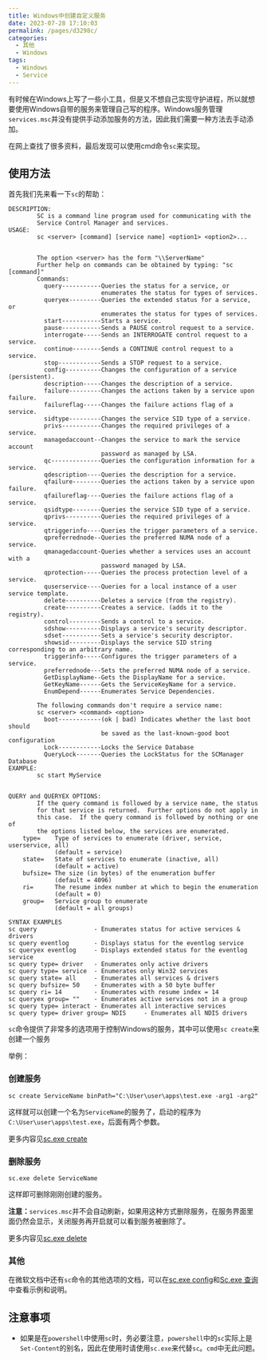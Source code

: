 ```yaml
---
title: Windows中创建自定义服务
date: 2023-07-28 17:10:03
permalink: /pages/d3298c/
categories:
  - 其他
  - Windows
tags:
  - Windows
  - Service
---
```


有时候在Windows上写了一些小工具，但是又不想自己实现守护进程，所以就想要使用Windows自带的服务来管理自己写的程序。Windows服务管理`services.msc`并没有提供手动添加服务的方法，因此我们需要一种方法去手动添加。

在网上查找了很多资料，最后发现可以使用cmd命令`sc`来实现。

## 使用方法

首先我们先来看一下`sc`的帮助：

```
DESCRIPTION:
        SC is a command line program used for communicating with the
        Service Control Manager and services.
USAGE:
        sc <server> [command] [service name] <option1> <option2>...


        The option <server> has the form "\\ServerName"
        Further help on commands can be obtained by typing: "sc [command]"
        Commands:
          query-----------Queries the status for a service, or
                          enumerates the status for types of services.
          queryex---------Queries the extended status for a service, or
                          enumerates the status for types of services.
          start-----------Starts a service.
          pause-----------Sends a PAUSE control request to a service.
          interrogate-----Sends an INTERROGATE control request to a service.
          continue--------Sends a CONTINUE control request to a service.
          stop------------Sends a STOP request to a service.
          config----------Changes the configuration of a service (persistent).
          description-----Changes the description of a service.
          failure---------Changes the actions taken by a service upon failure.
          failureflag-----Changes the failure actions flag of a service.
          sidtype---------Changes the service SID type of a service.
          privs-----------Changes the required privileges of a service.
          managedaccount--Changes the service to mark the service account
                          password as managed by LSA.
          qc--------------Queries the configuration information for a service.
          qdescription----Queries the description for a service.
          qfailure--------Queries the actions taken by a service upon failure.
          qfailureflag----Queries the failure actions flag of a service.
          qsidtype--------Queries the service SID type of a service.
          qprivs----------Queries the required privileges of a service.
          qtriggerinfo----Queries the trigger parameters of a service.
          qpreferrednode--Queries the preferred NUMA node of a service.
          qmanagedaccount-Queries whether a services uses an account with a
                          password managed by LSA.
          qprotection-----Queries the process protection level of a service.
          quserservice----Queries for a local instance of a user service template.
          delete----------Deletes a service (from the registry).
          create----------Creates a service. (adds it to the registry).
          control---------Sends a control to a service.
          sdshow----------Displays a service's security descriptor.
          sdset-----------Sets a service's security descriptor.
          showsid---------Displays the service SID string corresponding to an arbitrary name.
          triggerinfo-----Configures the trigger parameters of a service.
          preferrednode---Sets the preferred NUMA node of a service.
          GetDisplayName--Gets the DisplayName for a service.
          GetKeyName------Gets the ServiceKeyName for a service.
          EnumDepend------Enumerates Service Dependencies.

        The following commands don't require a service name:
        sc <server> <command> <option>
          boot------------(ok | bad) Indicates whether the last boot should
                          be saved as the last-known-good boot configuration
          Lock------------Locks the Service Database
          QueryLock-------Queries the LockStatus for the SCManager Database
EXAMPLE:
        sc start MyService


QUERY and QUERYEX OPTIONS:
        If the query command is followed by a service name, the status
        for that service is returned.  Further options do not apply in
        this case.  If the query command is followed by nothing or one of
        the options listed below, the services are enumerated.
    type=    Type of services to enumerate (driver, service, userservice, all)
             (default = service)
    state=   State of services to enumerate (inactive, all)
             (default = active)
    bufsize= The size (in bytes) of the enumeration buffer
             (default = 4096)
    ri=      The resume index number at which to begin the enumeration
             (default = 0)
    group=   Service group to enumerate
             (default = all groups)

SYNTAX EXAMPLES
sc query                - Enumerates status for active services & drivers
sc query eventlog       - Displays status for the eventlog service
sc queryex eventlog     - Displays extended status for the eventlog service
sc query type= driver   - Enumerates only active drivers
sc query type= service  - Enumerates only Win32 services
sc query state= all     - Enumerates all services & drivers
sc query bufsize= 50    - Enumerates with a 50 byte buffer
sc query ri= 14         - Enumerates with resume index = 14
sc queryex group= ""    - Enumerates active services not in a group
sc query type= interact - Enumerates all interactive services
sc query type= driver group= NDIS     - Enumerates all NDIS drivers
```

`sc`命令提供了非常多的选项用于控制Windows的服务，其中可以使用`sc create`来创建一个服务

举例：
### 创建服务

`sc create ServiceName binPath="C:\User\user\apps\test.exe -arg1 -arg2"`

这样就可以创建一个名为`ServiceName`的服务了，启动的程序为`C:\User\user\apps\test.exe`，后面有两个参数。

更多内容见[sc.exe create](https://learn.microsoft.com/zh-cn/windows-server/administration/windows-commands/sc-create)

### 删除服务

`sc.exe delete ServiceName`

这样即可删除刚刚创建的服务。

**注意：**`services.msc`并不会自动刷新，如果用这种方式删除服务，在服务界面里面仍然会显示，关闭服务再开启就可以看到服务被删除了。

更多内容见[sc.exe delete](https://learn.microsoft.com/zh-cn/windows-server/administration/windows-commands/sc-delete)

### 其他

在微软文档中还有`sc`命令的其他选项的文档，可以在[sc.exe config](https://learn.microsoft.com/zh-cn/windows-server/administration/windows-commands/sc-config)和[Sc.exe 查询](https://learn.microsoft.com/zh-cn/windows-server/administration/windows-commands/sc-query)中查看示例和说明。

## 注意事项

- 如果是在`powershell`中使用`sc`时，务必要注意，`powershell`中的`sc`实际上是`Set-Content`的别名，因此在使用时请使用`sc.exe`来代替`sc`。`cmd`中无此问题。